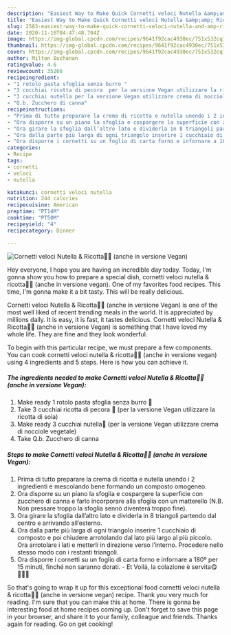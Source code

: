 ```yaml
---
description: "Easiest Way to Make Quick Cornetti veloci Nutella &amp;amp; Ricotta🍫🥐 (anche in versione Vegan)"
title: "Easiest Way to Make Quick Cornetti veloci Nutella &amp;amp; Ricotta🍫🥐 (anche in versione Vegan)"
slug: 2583-easiest-way-to-make-quick-cornetti-veloci-nutella-and-amp-ricotta-anche-in-versione-vegan
date: 2020-11-16T04:47:48.704Z
image: https://img-global.cpcdn.com/recipes/9641f92cac4930ec/751x532cq70/cornetti-veloci-nutella-ricotta🍫🥐-anche-in-versione-vegan-recipe-main-photo.jpg
thumbnail: https://img-global.cpcdn.com/recipes/9641f92cac4930ec/751x532cq70/cornetti-veloci-nutella-ricotta🍫🥐-anche-in-versione-vegan-recipe-main-photo.jpg
cover: https://img-global.cpcdn.com/recipes/9641f92cac4930ec/751x532cq70/cornetti-veloci-nutella-ricotta🍫🥐-anche-in-versione-vegan-recipe-main-photo.jpg
author: Milton Buchanan
ratingvalue: 4.6
reviewcount: 35266
recipeingredient:
- "1 rotolo pasta sfoglia senza burro "
- "3 cucchiai ricotta di pecora  per la versione Vegan utilizzare la ricotta di soia"
- "3 cucchiai nutella per la versione Vegan utilizzare crema di nocciole vegetale"
- "Q.b. Zucchero di canna"
recipeinstructions:
- "Prima di tutto preparare la crema di ricotta e nutella unendo i 2 ingredienti e mescolando bene formando un composto omogeneo."
- "Ora disporre su un piano la sfoglia e cospargere la superficie con zucchero di canna e farlo incorporare alla sfoglia con un matterello (N.B. Non pressare troppo la sfoglia sennò diventerà troppo fine)."
- "Ora girare la sfoglia dall’altro lato e dividerla in 8 triangoli partendo dal centro e arrivando all’esterno."
- "Ora dalla parte più larga di ogni triangolo inserire 1 cucchiaio di composto e poi chiudere arrotolando dal lato più largo al più piccolo. Ora arrotolare i lati e metterli in direzione verso l’interno. Procedere nello stesso modo con i restanti triangoli."
- "Ora disporre i cornetti su un foglio di carta forno e infornare a 180º per 15 minuti, finché non saranno dorati.  Et Voilá, la colazione è servita😋🧏🏻‍♀️"
categories:
- Recipe
tags:
- cornetti
- veloci
- nutella

katakunci: cornetti veloci nutella 
nutrition: 244 calories
recipecuisine: American
preptime: "PT14M"
cooktime: "PT50M"
recipeyield: "4"
recipecategory: Dinner

---
```



![Cornetti veloci Nutella &amp; Ricotta🍫🥐 (anche in versione Vegan)](https://img-global.cpcdn.com/recipes/9641f92cac4930ec/751x532cq70/cornetti-veloci-nutella-ricotta🍫🥐-anche-in-versione-vegan-recipe-main-photo.jpg)

Hey everyone, I hope you are having an incredible day today. Today, I'm gonna show you how to prepare a special dish, cornetti veloci nutella &amp; ricotta🍫🥐 (anche in versione vegan). One of my favorites food recipes. This time, I'm gonna make it a bit tasty. This will be really delicious.

Cornetti veloci Nutella &amp; Ricotta🍫🥐 (anche in versione Vegan) is one of the most well liked of recent trending meals in the world. It is appreciated by millions daily. It is easy, it is fast, it tastes delicious. Cornetti veloci Nutella &amp; Ricotta🍫🥐 (anche in versione Vegan) is something that I have loved my whole life. They are fine and they look wonderful.




To begin with this particular recipe, we must prepare a few components. You can cook cornetti veloci nutella &amp; ricotta🍫🥐 (anche in versione vegan) using 4 ingredients and 5 steps. Here is how you can achieve it.

<!--inarticleads1-->

##### The ingredients needed to make Cornetti veloci Nutella &amp; Ricotta🍫🥐 (anche in versione Vegan):

1. Make ready 1 rotolo pasta sfoglia senza burro 🥐
1. Take 3 cucchiai ricotta di pecora 🐑 (per la versione Vegan utilizzare la ricotta di soia)
1. Make ready 3 cucchiai nutella🍫 (per la versione Vegan utilizzare crema di nocciole vegetale)
1. Take Q.b. Zucchero di canna




<!--inarticleads2-->

##### Steps to make Cornetti veloci Nutella &amp; Ricotta🍫🥐 (anche in versione Vegan):

1. Prima di tutto preparare la crema di ricotta e nutella unendo i 2 ingredienti e mescolando bene formando un composto omogeneo.
1. Ora disporre su un piano la sfoglia e cospargere la superficie con zucchero di canna e farlo incorporare alla sfoglia con un matterello (N.B. Non pressare troppo la sfoglia sennò diventerà troppo fine).
1. Ora girare la sfoglia dall’altro lato e dividerla in 8 triangoli partendo dal centro e arrivando all’esterno.
1. Ora dalla parte più larga di ogni triangolo inserire 1 cucchiaio di composto e poi chiudere arrotolando dal lato più largo al più piccolo. Ora arrotolare i lati e metterli in direzione verso l’interno. Procedere nello stesso modo con i restanti triangoli.
1. Ora disporre i cornetti su un foglio di carta forno e infornare a 180º per 15 minuti, finché non saranno dorati.  - Et Voilá, la colazione è servita😋🧏🏻‍♀️




So that's going to wrap it up for this exceptional food cornetti veloci nutella &amp; ricotta🍫🥐 (anche in versione vegan) recipe. Thank you very much for reading. I'm sure that you can make this at home. There is gonna be interesting food at home recipes coming up. Don't forget to save this page in your browser, and share it to your family, colleague and friends. Thanks again for reading. Go on get cooking!
